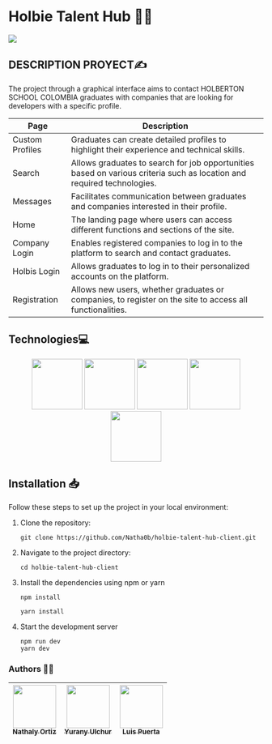 # Holbie Talent Hub 👩‍💻

<img align="center" src="https://media.tenor.com/7LAB1WbMURAAAAAd/website.gif" /></a>

## 	DESCRIPTION PROYECT✍
 The project through a graphical interface aims to contact HOLBERTON SCHOOL COLOMBIA graduates with companies that are looking for developers with a specific profile.

| Page             | Description                                                  |
|------------------|--------------------------------------------------------------|
| Custom Profiles  | Graduates can create detailed profiles to highlight their experience and technical skills. |
| Search           | Allows graduates to search for job opportunities based on various criteria such as location and required technologies. |
| Messages         | Facilitates communication between graduates and companies interested in their profile. |
| Home             | The landing page where users can access different functions and sections of the site. |
| Company Login    | Enables registered companies to log in to the platform to search and contact graduates. |
| Holbis Login     | Allows graduates to log in to their personalized accounts on the platform. |
| Registration     | Allows new users, whether graduates or companies, to register on the site to access all functionalities. |


## Technologies💻
<div align="center">
  <img src="https://upload.wikimedia.org/wikipedia/commons/thumb/4/47/React.svg/800px-React.svg.png" height="100"/>
  <img src="https://www.svgrepo.com/download/374144/typescript.svg" height="100"  />
  <img src="https://nextjs.org/static/blog/next-13/twitter-card.png" height="100"/>
  <img src="https://cdn-icons-png.flaticon.com/512/919/919827.png" height="100"/>
  <img src="https://cdn-icons-png.flaticon.com/512/919/919826.png" height="100"/>
  </div>


## Installation 📥

Follow these steps to set up the project in your local environment:

1. Clone the repository:

	   git clone https://github.com/Natha0b/holbie-talent-hub-client.git

2. Navigate to the project directory:

	   cd holbie-talent-hub-client

3. Install the dependencies using npm or yarn

	   npm install

	   yarn install

4. Start the development server

	   npm run dev
	   yarn dev


### Authors ✍🏻
| [<img src="https://avatars.githubusercontent.com/u/112909840?v=4" width=85><br><sub>  Nathaly Ortiz </sub>](https://github.com/Natha0b) | [<img src="https://avatars.githubusercontent.com/u/111533983?v=4" width=85><br><sub>  Yurany Ulchur  </sub>](https://github.com/YuranyUlchur) | [<img src="https://avatars.githubusercontent.com/u/106554564?v=4" width=85><br><sub> Luis Puerta </sub>](https://github.com/Remenyr) | 
| :---: | :---: | :---: |